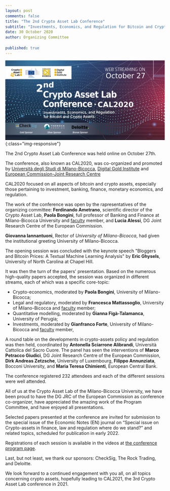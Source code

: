 ```yaml
---
layout: post
comments: false
title: "The 2nd Crypto Asset Lab Conference"
subtitle: "Investments, Economics, and Regulation for Bitcoin and Crypto Assets"
date: 30 October 2020
author: Organizing Committee

published: true
---
```


![CAL2020](/img/posts/cal2020.jpg){:class="img-responsive"}

The 2nd Crypto Asset Lab Conference was held online on October 27th.

The conference, also known as CAL2020, was co-organized and promoted by [Università degli Studi di Milano-Bicocca](https://www.unimib.it/), [Digital Gold Institute](http://dgi.io/) and [European Commission-Joint Research Centre](https://ec.europa.eu/knowledge4policy/organisation/jrc-joint-research-centre_en)

CAL2020 focused on all aspects of bitcoin and crypto assets, especially those pertaining to investment, banking, finance, monetary economics, and regulation.

The work of the conference was open by the rapresentatives of the organizing committee: **Ferdinando Ametrano**, scientific director of the Crypto Asset Lab, **Paola Bongini**, full professor of Banking and Finance at Milano-Bicocca University and [faculty](/faculty/) member, and **Lucia Alessi**, DG Joint Research Centre of the European Commission.

**Giovanna Iannantuoni**, Rector of *University of Milano-Bicocca*,  had given the institutional greeting University of Milano-Bicocca.

The opening session was concluded with the keynote speech "Bloggers and Bitcoin Prices: A Textual Machine Learning Analysis" by **Eric Ghysels**, University of North Carolina at Chapel Hill.

It was then the turn of the papers' presentation. Based on the numerous high-quality papers accepted, the session was organized in different streams, each of which was a specific core-topic:
- Crypto-economics, moderated by  **Paola Bongini**, University of Milano-Bicocca;
- Legal and regulatory, moderated by **Francesca Mattassoglio**, University of Milano-Bicocca and [faculty](/faculty/) member;
- Quantitative modelling, moderated by **Gianna Figà-Talamanca**, University of Perugia;
- Investments, moderated by  **Gianfranco Forte**, University of Milano-Bicocca and [faculty](/faculty/) member,

A round table on the developments in crypto-assets policy and regulation was then held, coordinated by **Antonella Sciarrone Alibrandi**, Università Cattolica del Sacro Cuore. The panel has seen the interventions of **Marco Petracco Giudici**, DG Joint Research Centre of the European Commission, **Dirk Andreas Zetzsche**, University of Luxembourg, **Filippo Annunziata**, Bocconi University, and **Maria Teresa Chimienti**, European Central Bank.

The conference registered 232 attendees and each of the different sessions were well attended. 

All of us at the Crypto Asset Lab of the Milano-Bicocca University, we have been proud to have the DG JRC of the European Commission as conference co-organizer, have appreciated the amazing work of the Program Committee, and have enjoyed all presentations.

Selected papers presented at the conference are invited for submission to the special issue of the Economic Notes (EN) journal on “Special issue on Crypto-assets in finance, law and regulation where do we stand?” and related topics, scheduled for publication in early 2022.

Registrations of each session is available in the videos at [the conference program page](https://cryptoassetlab.diseade.unimib.it/cal2020-program/).

Last, but not least, we thank our sponsors: CheckSig, The Rock Trading, and Deloitte.

We look forward to a continued engagement with you all, on all topics concerning crypto assets, hopefully leading to CAL2021, the 3rd Crypto Asset Lab conference in 2021.
